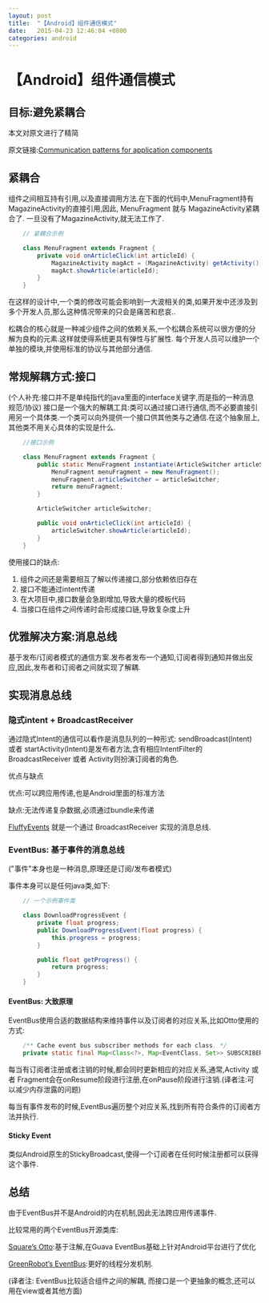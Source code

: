 ```yaml
---
layout: post
title:  "【Android】组件通信模式"
date:   2015-04-23 12:46:04 +0800
categories: android
---
```

# 【Android】组件通信模式
## 目标:避免紧耦合

本文对原文进行了精简

原文链接:[Communication patterns for application components](http://vinsol.com/blog/2014/11/04/communication-patterns-for-application-components/)

## 紧耦合
组件之间相互持有引用,以及直接调用方法.在下面的代码中,MenuFragment持有MagazineActivity的直接引用,因此, MenuFragment 就与 MagazineActivity紧耦合了.
一旦没有了MagazineActivity,就无法工作了.

```java
    // 紧耦合示例

    class MenuFragment extends Fragment {
        private void onArticleClick(int articleId) {
            MagazineActivity magAct = (MagazineActivity) getActivity();
            magAct.showArticle(articleId);
        }
    }
```

在这样的设计中,一个类的修改可能会影响到一大波相关的类,如果开发中还涉及到多个开发人员,那么这种情况带来的只会是痛苦和悲哀..

松耦合的核心就是一种减少组件之间的依赖关系,一个松耦合系统可以很方便的分解为良构的元素.这样就使得系统更具有弹性与扩展性.
每个开发人员可以维护一个单独的模块,并使用标准的协议与其他部分通信.

## 常规解耦方式:接口
(个人补充:接口并不是单纯指代的java里面的interface关键字,而是指的一种消息规范/协议)
接口是一个强大的解耦工具:类可以通过接口进行通信,而不必要直接引用另一个具体类.一个类可以向外提供一个接口供其他类与之通信.在这个抽象层上,其他类不用关心具体的实现是什么.

```java
    //接口示例

    class MenuFragment extends Fragment {
        public static MenuFragment instantiate(ArticleSwitcher articleSwitcher) {
            MenuFragment menuFragment = new MenuFragment();
            menuFragment.articleSwitcher = articleSwitcher;
            return menuFragment;
        }

        ArticleSwitcher articleSwitcher;

        public void onArticleClick(int articleId) {
    	    articleSwitcher.showArticle(articleId);
        }
    }
```

使用接口的缺点:

1. 组件之间还是需要相互了解以传递接口,部分依赖依旧存在
2. 接口不能通过intent传递
3. 在大项目中,接口数量会急剧增加,导致大量的模板代码
4. 当接口在组件之间传递时会形成接口链,导致复杂度上升

## 优雅解决方案:消息总线

基于发布/订阅者模式的通信方案.发布者发布一个通知,订阅者得到通知并做出反应,因此,发布者和订阅者之间就实现了解耦.

## 实现消息总线

### 隐式intent + BroadcastReceiver

通过隐式Intent的通信可以看作是消息队列的一种形式:
sendBroadcast(Intent) 或者 startActivity(Intent)是发布者方法,含有相应IntentFilter的BroadcastReceiver 或者 Activity则扮演订阅者的角色.

优点与缺点

优点:可以跨应用传递,也是Android里面的标准方法

缺点:无法传递复杂数据,必须通过bundle来传递

[FluffyEvents](https://github.com/alexvasilkov/fluffy-events) 就是一个通过 BroadcastReceiver 实现的消息总线.


### EventBus: 基于事件的消息总线

("事件"本身也是一种消息,原理还是订阅/发布者模式)

事件本身可以是任何java类,如下:

```java
    // 一个示例事件类

    class DownloadProgressEvent {
        private float progress;
        public DownloadProgressEvent(float progress) {
            this.progress = progress;
        }

        public float getProgress() {
            return progress;
        }
    }
```

#### EventBus: 大致原理

EventBus使用合适的数据结构来维持事件以及订阅者的对应关系,比如Otto使用的方式:

```java
    /** Cache event bus subscriber methods for each class. */
    private static final Map<Class<?>, Map<EventClass, Set>> SUBSCRIBERS_CACHE = new HashMap<Class<?>, Map<EventClass, Set>>();
```

每当有订阅者注册或者注销的时候,都会同时更新相应的对应关系,通常,Activity 或者 Fragment会在onResume阶段进行注册,在onPause阶段进行注销.(译者注:可以减少内存泄露的问题)

每当有事件发布的时候,EventBus遍历整个对应关系,找到所有符合条件的订阅者方法并执行.

#### Sticky Event

类似Android原生的StickyBroadcast,使得一个订阅者在任何时候注册都可以获得这个事件.

## 总结

由于EventBus并不是Android的内在机制,因此无法跨应用传递事件.

比较常用的两个EventBus开源类库:

[Square’s Otto](http://square.github.io/otto/):基于注解,在Guava EventBus基础上针对Android平台进行了优化

[GreenRobot’s EventBus](https://github.com/greenrobot/EventBus):更好的线程分发机制.

(译者注: EventBus比较适合组件之间的解耦, 而接口是一个更抽象的概念,还可以用在view或者其他方面)






